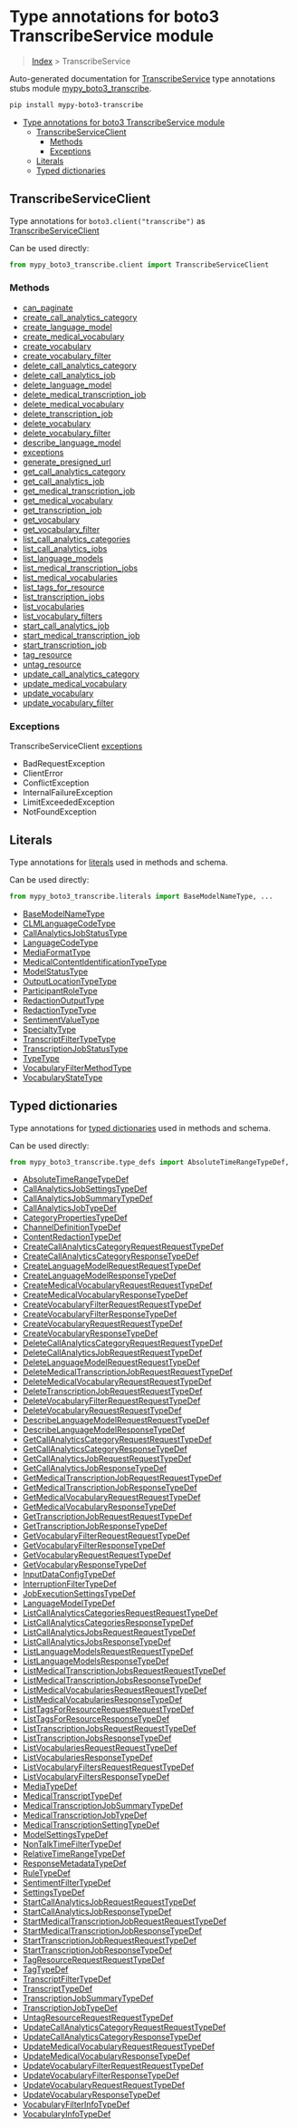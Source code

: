 # Type annotations for boto3 TranscribeService module

> [Index](..) > TranscribeService

Auto-generated documentation for
[TranscribeService](https://boto3.amazonaws.com/v1/documentation/api/latest/reference/services/transcribe.html#TranscribeService)
type annotations stubs module
[mypy_boto3_transcribe](https://pypi.org/project/mypy-boto3-transcribe/).

```bash
pip install mypy-boto3-transcribe
```

- [Type annotations for boto3 TranscribeService module](#type-annotations-for-boto3-transcribeservice-module)
  - [TranscribeServiceClient](#transcribeserviceclient)
    - [Methods](#methods)
    - [Exceptions](#exceptions)
  - [Literals](#literals)
  - [Typed dictionaries](#typed-dictionaries)

## TranscribeServiceClient

Type annotations for `boto3.client("transcribe")` as
[TranscribeServiceClient](./client.md)

Can be used directly:

```python
from mypy_boto3_transcribe.client import TranscribeServiceClient
```

### Methods

- [can_paginate](./client.md#can_paginate)
- [create_call_analytics_category](./client.md#create_call_analytics_category)
- [create_language_model](./client.md#create_language_model)
- [create_medical_vocabulary](./client.md#create_medical_vocabulary)
- [create_vocabulary](./client.md#create_vocabulary)
- [create_vocabulary_filter](./client.md#create_vocabulary_filter)
- [delete_call_analytics_category](./client.md#delete_call_analytics_category)
- [delete_call_analytics_job](./client.md#delete_call_analytics_job)
- [delete_language_model](./client.md#delete_language_model)
- [delete_medical_transcription_job](./client.md#delete_medical_transcription_job)
- [delete_medical_vocabulary](./client.md#delete_medical_vocabulary)
- [delete_transcription_job](./client.md#delete_transcription_job)
- [delete_vocabulary](./client.md#delete_vocabulary)
- [delete_vocabulary_filter](./client.md#delete_vocabulary_filter)
- [describe_language_model](./client.md#describe_language_model)
- [exceptions](./client.md#exceptions)
- [generate_presigned_url](./client.md#generate_presigned_url)
- [get_call_analytics_category](./client.md#get_call_analytics_category)
- [get_call_analytics_job](./client.md#get_call_analytics_job)
- [get_medical_transcription_job](./client.md#get_medical_transcription_job)
- [get_medical_vocabulary](./client.md#get_medical_vocabulary)
- [get_transcription_job](./client.md#get_transcription_job)
- [get_vocabulary](./client.md#get_vocabulary)
- [get_vocabulary_filter](./client.md#get_vocabulary_filter)
- [list_call_analytics_categories](./client.md#list_call_analytics_categories)
- [list_call_analytics_jobs](./client.md#list_call_analytics_jobs)
- [list_language_models](./client.md#list_language_models)
- [list_medical_transcription_jobs](./client.md#list_medical_transcription_jobs)
- [list_medical_vocabularies](./client.md#list_medical_vocabularies)
- [list_tags_for_resource](./client.md#list_tags_for_resource)
- [list_transcription_jobs](./client.md#list_transcription_jobs)
- [list_vocabularies](./client.md#list_vocabularies)
- [list_vocabulary_filters](./client.md#list_vocabulary_filters)
- [start_call_analytics_job](./client.md#start_call_analytics_job)
- [start_medical_transcription_job](./client.md#start_medical_transcription_job)
- [start_transcription_job](./client.md#start_transcription_job)
- [tag_resource](./client.md#tag_resource)
- [untag_resource](./client.md#untag_resource)
- [update_call_analytics_category](./client.md#update_call_analytics_category)
- [update_medical_vocabulary](./client.md#update_medical_vocabulary)
- [update_vocabulary](./client.md#update_vocabulary)
- [update_vocabulary_filter](./client.md#update_vocabulary_filter)

### Exceptions

TranscribeServiceClient [exceptions](./client.md#exceptions)

- BadRequestException
- ClientError
- ConflictException
- InternalFailureException
- LimitExceededException
- NotFoundException

## Literals

Type annotations for [literals](./literals.md) used in methods and schema.

Can be used directly:

```python
from mypy_boto3_transcribe.literals import BaseModelNameType, ...
```

- [BaseModelNameType](./literals.md#basemodelnametype)
- [CLMLanguageCodeType](./literals.md#clmlanguagecodetype)
- [CallAnalyticsJobStatusType](./literals.md#callanalyticsjobstatustype)
- [LanguageCodeType](./literals.md#languagecodetype)
- [MediaFormatType](./literals.md#mediaformattype)
- [MedicalContentIdentificationTypeType](./literals.md#medicalcontentidentificationtypetype)
- [ModelStatusType](./literals.md#modelstatustype)
- [OutputLocationTypeType](./literals.md#outputlocationtypetype)
- [ParticipantRoleType](./literals.md#participantroletype)
- [RedactionOutputType](./literals.md#redactionoutputtype)
- [RedactionTypeType](./literals.md#redactiontypetype)
- [SentimentValueType](./literals.md#sentimentvaluetype)
- [SpecialtyType](./literals.md#specialtytype)
- [TranscriptFilterTypeType](./literals.md#transcriptfiltertypetype)
- [TranscriptionJobStatusType](./literals.md#transcriptionjobstatustype)
- [TypeType](./literals.md#typetype)
- [VocabularyFilterMethodType](./literals.md#vocabularyfiltermethodtype)
- [VocabularyStateType](./literals.md#vocabularystatetype)

## Typed dictionaries

Type annotations for [typed dictionaries](./type_defs.md) used in methods and
schema.

Can be used directly:

```python
from mypy_boto3_transcribe.type_defs import AbsoluteTimeRangeTypeDef, ...
```

- [AbsoluteTimeRangeTypeDef](./type_defs.md#absolutetimerangetypedef)
- [CallAnalyticsJobSettingsTypeDef](./type_defs.md#callanalyticsjobsettingstypedef)
- [CallAnalyticsJobSummaryTypeDef](./type_defs.md#callanalyticsjobsummarytypedef)
- [CallAnalyticsJobTypeDef](./type_defs.md#callanalyticsjobtypedef)
- [CategoryPropertiesTypeDef](./type_defs.md#categorypropertiestypedef)
- [ChannelDefinitionTypeDef](./type_defs.md#channeldefinitiontypedef)
- [ContentRedactionTypeDef](./type_defs.md#contentredactiontypedef)
- [CreateCallAnalyticsCategoryRequestRequestTypeDef](./type_defs.md#createcallanalyticscategoryrequestrequesttypedef)
- [CreateCallAnalyticsCategoryResponseTypeDef](./type_defs.md#createcallanalyticscategoryresponsetypedef)
- [CreateLanguageModelRequestRequestTypeDef](./type_defs.md#createlanguagemodelrequestrequesttypedef)
- [CreateLanguageModelResponseTypeDef](./type_defs.md#createlanguagemodelresponsetypedef)
- [CreateMedicalVocabularyRequestRequestTypeDef](./type_defs.md#createmedicalvocabularyrequestrequesttypedef)
- [CreateMedicalVocabularyResponseTypeDef](./type_defs.md#createmedicalvocabularyresponsetypedef)
- [CreateVocabularyFilterRequestRequestTypeDef](./type_defs.md#createvocabularyfilterrequestrequesttypedef)
- [CreateVocabularyFilterResponseTypeDef](./type_defs.md#createvocabularyfilterresponsetypedef)
- [CreateVocabularyRequestRequestTypeDef](./type_defs.md#createvocabularyrequestrequesttypedef)
- [CreateVocabularyResponseTypeDef](./type_defs.md#createvocabularyresponsetypedef)
- [DeleteCallAnalyticsCategoryRequestRequestTypeDef](./type_defs.md#deletecallanalyticscategoryrequestrequesttypedef)
- [DeleteCallAnalyticsJobRequestRequestTypeDef](./type_defs.md#deletecallanalyticsjobrequestrequesttypedef)
- [DeleteLanguageModelRequestRequestTypeDef](./type_defs.md#deletelanguagemodelrequestrequesttypedef)
- [DeleteMedicalTranscriptionJobRequestRequestTypeDef](./type_defs.md#deletemedicaltranscriptionjobrequestrequesttypedef)
- [DeleteMedicalVocabularyRequestRequestTypeDef](./type_defs.md#deletemedicalvocabularyrequestrequesttypedef)
- [DeleteTranscriptionJobRequestRequestTypeDef](./type_defs.md#deletetranscriptionjobrequestrequesttypedef)
- [DeleteVocabularyFilterRequestRequestTypeDef](./type_defs.md#deletevocabularyfilterrequestrequesttypedef)
- [DeleteVocabularyRequestRequestTypeDef](./type_defs.md#deletevocabularyrequestrequesttypedef)
- [DescribeLanguageModelRequestRequestTypeDef](./type_defs.md#describelanguagemodelrequestrequesttypedef)
- [DescribeLanguageModelResponseTypeDef](./type_defs.md#describelanguagemodelresponsetypedef)
- [GetCallAnalyticsCategoryRequestRequestTypeDef](./type_defs.md#getcallanalyticscategoryrequestrequesttypedef)
- [GetCallAnalyticsCategoryResponseTypeDef](./type_defs.md#getcallanalyticscategoryresponsetypedef)
- [GetCallAnalyticsJobRequestRequestTypeDef](./type_defs.md#getcallanalyticsjobrequestrequesttypedef)
- [GetCallAnalyticsJobResponseTypeDef](./type_defs.md#getcallanalyticsjobresponsetypedef)
- [GetMedicalTranscriptionJobRequestRequestTypeDef](./type_defs.md#getmedicaltranscriptionjobrequestrequesttypedef)
- [GetMedicalTranscriptionJobResponseTypeDef](./type_defs.md#getmedicaltranscriptionjobresponsetypedef)
- [GetMedicalVocabularyRequestRequestTypeDef](./type_defs.md#getmedicalvocabularyrequestrequesttypedef)
- [GetMedicalVocabularyResponseTypeDef](./type_defs.md#getmedicalvocabularyresponsetypedef)
- [GetTranscriptionJobRequestRequestTypeDef](./type_defs.md#gettranscriptionjobrequestrequesttypedef)
- [GetTranscriptionJobResponseTypeDef](./type_defs.md#gettranscriptionjobresponsetypedef)
- [GetVocabularyFilterRequestRequestTypeDef](./type_defs.md#getvocabularyfilterrequestrequesttypedef)
- [GetVocabularyFilterResponseTypeDef](./type_defs.md#getvocabularyfilterresponsetypedef)
- [GetVocabularyRequestRequestTypeDef](./type_defs.md#getvocabularyrequestrequesttypedef)
- [GetVocabularyResponseTypeDef](./type_defs.md#getvocabularyresponsetypedef)
- [InputDataConfigTypeDef](./type_defs.md#inputdataconfigtypedef)
- [InterruptionFilterTypeDef](./type_defs.md#interruptionfiltertypedef)
- [JobExecutionSettingsTypeDef](./type_defs.md#jobexecutionsettingstypedef)
- [LanguageModelTypeDef](./type_defs.md#languagemodeltypedef)
- [ListCallAnalyticsCategoriesRequestRequestTypeDef](./type_defs.md#listcallanalyticscategoriesrequestrequesttypedef)
- [ListCallAnalyticsCategoriesResponseTypeDef](./type_defs.md#listcallanalyticscategoriesresponsetypedef)
- [ListCallAnalyticsJobsRequestRequestTypeDef](./type_defs.md#listcallanalyticsjobsrequestrequesttypedef)
- [ListCallAnalyticsJobsResponseTypeDef](./type_defs.md#listcallanalyticsjobsresponsetypedef)
- [ListLanguageModelsRequestRequestTypeDef](./type_defs.md#listlanguagemodelsrequestrequesttypedef)
- [ListLanguageModelsResponseTypeDef](./type_defs.md#listlanguagemodelsresponsetypedef)
- [ListMedicalTranscriptionJobsRequestRequestTypeDef](./type_defs.md#listmedicaltranscriptionjobsrequestrequesttypedef)
- [ListMedicalTranscriptionJobsResponseTypeDef](./type_defs.md#listmedicaltranscriptionjobsresponsetypedef)
- [ListMedicalVocabulariesRequestRequestTypeDef](./type_defs.md#listmedicalvocabulariesrequestrequesttypedef)
- [ListMedicalVocabulariesResponseTypeDef](./type_defs.md#listmedicalvocabulariesresponsetypedef)
- [ListTagsForResourceRequestRequestTypeDef](./type_defs.md#listtagsforresourcerequestrequesttypedef)
- [ListTagsForResourceResponseTypeDef](./type_defs.md#listtagsforresourceresponsetypedef)
- [ListTranscriptionJobsRequestRequestTypeDef](./type_defs.md#listtranscriptionjobsrequestrequesttypedef)
- [ListTranscriptionJobsResponseTypeDef](./type_defs.md#listtranscriptionjobsresponsetypedef)
- [ListVocabulariesRequestRequestTypeDef](./type_defs.md#listvocabulariesrequestrequesttypedef)
- [ListVocabulariesResponseTypeDef](./type_defs.md#listvocabulariesresponsetypedef)
- [ListVocabularyFiltersRequestRequestTypeDef](./type_defs.md#listvocabularyfiltersrequestrequesttypedef)
- [ListVocabularyFiltersResponseTypeDef](./type_defs.md#listvocabularyfiltersresponsetypedef)
- [MediaTypeDef](./type_defs.md#mediatypedef)
- [MedicalTranscriptTypeDef](./type_defs.md#medicaltranscripttypedef)
- [MedicalTranscriptionJobSummaryTypeDef](./type_defs.md#medicaltranscriptionjobsummarytypedef)
- [MedicalTranscriptionJobTypeDef](./type_defs.md#medicaltranscriptionjobtypedef)
- [MedicalTranscriptionSettingTypeDef](./type_defs.md#medicaltranscriptionsettingtypedef)
- [ModelSettingsTypeDef](./type_defs.md#modelsettingstypedef)
- [NonTalkTimeFilterTypeDef](./type_defs.md#nontalktimefiltertypedef)
- [RelativeTimeRangeTypeDef](./type_defs.md#relativetimerangetypedef)
- [ResponseMetadataTypeDef](./type_defs.md#responsemetadatatypedef)
- [RuleTypeDef](./type_defs.md#ruletypedef)
- [SentimentFilterTypeDef](./type_defs.md#sentimentfiltertypedef)
- [SettingsTypeDef](./type_defs.md#settingstypedef)
- [StartCallAnalyticsJobRequestRequestTypeDef](./type_defs.md#startcallanalyticsjobrequestrequesttypedef)
- [StartCallAnalyticsJobResponseTypeDef](./type_defs.md#startcallanalyticsjobresponsetypedef)
- [StartMedicalTranscriptionJobRequestRequestTypeDef](./type_defs.md#startmedicaltranscriptionjobrequestrequesttypedef)
- [StartMedicalTranscriptionJobResponseTypeDef](./type_defs.md#startmedicaltranscriptionjobresponsetypedef)
- [StartTranscriptionJobRequestRequestTypeDef](./type_defs.md#starttranscriptionjobrequestrequesttypedef)
- [StartTranscriptionJobResponseTypeDef](./type_defs.md#starttranscriptionjobresponsetypedef)
- [TagResourceRequestRequestTypeDef](./type_defs.md#tagresourcerequestrequesttypedef)
- [TagTypeDef](./type_defs.md#tagtypedef)
- [TranscriptFilterTypeDef](./type_defs.md#transcriptfiltertypedef)
- [TranscriptTypeDef](./type_defs.md#transcripttypedef)
- [TranscriptionJobSummaryTypeDef](./type_defs.md#transcriptionjobsummarytypedef)
- [TranscriptionJobTypeDef](./type_defs.md#transcriptionjobtypedef)
- [UntagResourceRequestRequestTypeDef](./type_defs.md#untagresourcerequestrequesttypedef)
- [UpdateCallAnalyticsCategoryRequestRequestTypeDef](./type_defs.md#updatecallanalyticscategoryrequestrequesttypedef)
- [UpdateCallAnalyticsCategoryResponseTypeDef](./type_defs.md#updatecallanalyticscategoryresponsetypedef)
- [UpdateMedicalVocabularyRequestRequestTypeDef](./type_defs.md#updatemedicalvocabularyrequestrequesttypedef)
- [UpdateMedicalVocabularyResponseTypeDef](./type_defs.md#updatemedicalvocabularyresponsetypedef)
- [UpdateVocabularyFilterRequestRequestTypeDef](./type_defs.md#updatevocabularyfilterrequestrequesttypedef)
- [UpdateVocabularyFilterResponseTypeDef](./type_defs.md#updatevocabularyfilterresponsetypedef)
- [UpdateVocabularyRequestRequestTypeDef](./type_defs.md#updatevocabularyrequestrequesttypedef)
- [UpdateVocabularyResponseTypeDef](./type_defs.md#updatevocabularyresponsetypedef)
- [VocabularyFilterInfoTypeDef](./type_defs.md#vocabularyfilterinfotypedef)
- [VocabularyInfoTypeDef](./type_defs.md#vocabularyinfotypedef)
